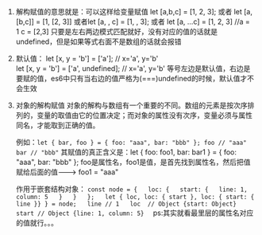 1. 解构赋值的意思就是：可以这样给变量赋值 let [a,b,c] = [1, 2, 3]; 
   或者 let [a,[b,c]] = [1, [2, 3]]
   或者let [a, , c] = [1, , 3]; 
   或者 let [a, ...c] = [1, 2, 3] //a = 1 c = [2,3]
   只要是左右两边模式匹配就好，没有对应的值的话就是undefined，但是如果等式右面不是数组的话就会报错

2. 默认值：
	let [x, y = 'b'] = ['a']; // x='a', y='b'   
	let [x, y = 'b'] = ['a', undefined]; // x='a', y='b'
	 等号左边是默认值，右边是要赋的值，es6中只有当右边的值严格为(===)undefined的时候，默认值才不会生效

3. 对象的解构赋值
	对象的解构与数组有一个重要的不同。数组的元素是按次序排列的，变量的取值由它的位置决定；而对象的属性没有次序，变量必须与属性同名，才能取到正确的值。

	例如：```let { bar, foo } = { foo: "aaa", bar: "bbb" };
		 foo // "aaa"
		 bar // "bbb"```
	其赋值的真正含义是：let { foo: foo1, bar: bar1 } = { foo: "aaa", bar: "bbb" };
	     foo是属性名，foo1是值，是首先找到属性名，然后把值赋给后面的值---> foo1 = "aaa"

	作用于嵌套结构对象：
		```
		const node = {  
		  loc: {  
		    start: {  
		      line: 1,  
		      column: 5  
		    }  
		  }  
		};  
		let { loc, loc: { start }, loc: { start: { line }} } = node;  
		line // 1  
		loc  // Object {start: Object}  
		start // Object {line: 1, column: 5}  
		```
		ps:其实就看最里层的属性名对应的值就行。。。
